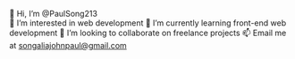  👋 Hi, I’m @PaulSong213
 <br/>
 👀 I’m interested in web development
 🌱 I’m currently learning front-end web development
 💞️ I’m looking to collaborate on freelance projects
 📫 Email me at songaliajohnpaul@gmail.com

<!---
PaulSong213/PaulSong213 is a ✨ special ✨ repository because its `README.md` (this file) appears on your GitHub profile.
You can click the Preview link to take a look at your changes.
--->
